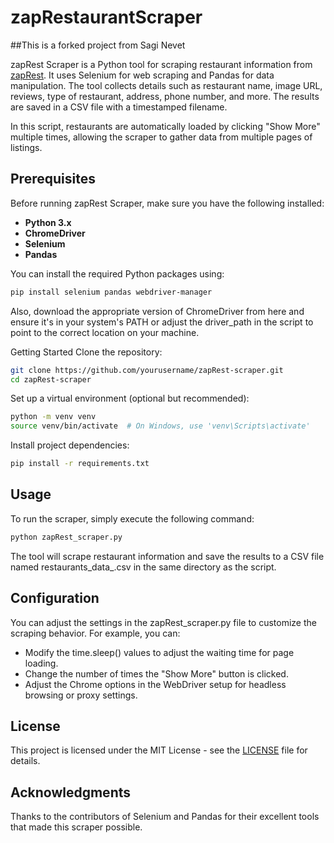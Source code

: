 # zapRestaurantScraper

##This is a forked project from Sagi Nevet

zapRest Scraper is a Python tool for scraping restaurant information from [zapRest](https://www.rest.co.il/restaurants/israel/).
It uses Selenium for web scraping and Pandas for data manipulation.
The tool collects details such as restaurant name, image URL, reviews, type of restaurant, address, phone number, and more. The results are saved in a CSV file with a timestamped filename.

In this script, restaurants are automatically loaded by clicking "Show More" multiple times, allowing the scraper to gather data from multiple pages of listings.

## Prerequisites

Before running zapRest Scraper, make sure you have the following installed:

- **Python 3.x**
- **ChromeDriver**
- **Selenium**
- **Pandas**

You can install the required Python packages using:

```bash
pip install selenium pandas webdriver-manager
```
Also, download the appropriate version of ChromeDriver from here and ensure it's in your system's PATH or adjust the driver_path in the script to point to the correct location on your machine.

Getting Started
Clone the repository:

```bash
git clone https://github.com/yourusername/zapRest-scraper.git
cd zapRest-scraper
```
Set up a virtual environment (optional but recommended):

```bash
python -m venv venv
source venv/bin/activate  # On Windows, use 'venv\Scripts\activate'
```
Install project dependencies:

```bash
pip install -r requirements.txt
```
## Usage
To run the scraper, simply execute the following command:

```bash
python zapRest_scraper.py
```
The tool will scrape restaurant information and save the results to a CSV file named restaurants_data_<timestamp>.csv in the same directory as the script.

## Configuration
You can adjust the settings in the zapRest_scraper.py file to customize the scraping behavior. For example, you can:

- Modify the time.sleep() values to adjust the waiting time for page loading.
- Change the number of times the "Show More" button is clicked.
- Adjust the Chrome options in the WebDriver setup for headless browsing or proxy settings.

## License
This project is licensed under the MIT License - see the [LICENSE](LICENSE) file for details.

## Acknowledgments
Thanks to the contributors of Selenium and Pandas for their excellent tools that made this scraper possible.

